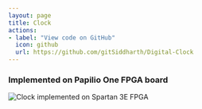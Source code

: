 ```yaml
---
layout: page
title: Clock
actions:
- label: "View code on GitHub"
  icon: github
  url: https://github.com/gitSiddharth/Digital-Clock
---
```



### Implemented on Papilio One FPGA board

![Clock implemented on Spartan 3E FPGA](/assets/images/clock.gif)


